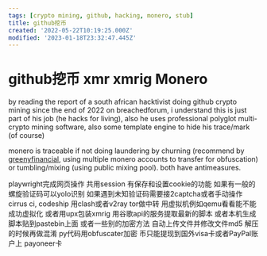 ```yaml
---
tags: [crypto mining, github, hacking, monero, stub]
title: github挖币
created: '2022-05-22T10:19:25.000Z'
modified: '2023-01-18T23:32:47.445Z'
---
```


# github挖币 xmr xmrig Monero

by reading the report of a south african hacktivist doing github crypto mining since the end of 2022 on breachedforum, i understand this is just part of his job (he hacks for living), also he uses professional polyglot multi-crypto mining software, also some template engine to hide his trace/mark (of course)

monero is traceable if not doing laundering by churning (recommend by [greenyfinancial](https://greeneryfinancial.com/monero-mixer/), using multiple monero accounts to transfer for obfuscation) or tumbling/mixing (using public mixing pool). both have antimeasures.

playwright完成网页操作 共用session 有保存和设置cookie的功能 如果有一般的螺旋验证码可以yolo识别 如果遇到未知验证码需要接2captcha或者手动操作
cirrus ci, codeship
用clash或者v2ray tor做中转 用虚拟机例如qemu看看能不能成功虚拟化 或者用upx包装xmrig
用谷歌api的服务提取最新的脚本 或者本机生成脚本贴到pastebin上面 或者一些别的加密方法 自动上传文件并修改文件md5 解压的时候再做混淆 py代码用obfuscater加密
币只能提现到国外visa卡或者PayPal账户上 payoneer卡
